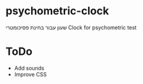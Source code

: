 # psychometric-clock
שעון עבור בחינת פסיכומטרי
Clock for psychometric test

# ToDo
* Add sounds
* Improve CSS
